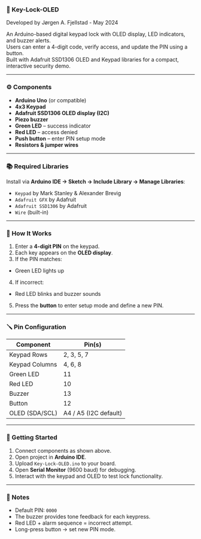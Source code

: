 ### 🔐 Key-Lock-OLED
Developed by Jørgen A. Fjellstad - May 2024

An Arduino-based digital keypad lock with OLED display, LED indicators, and buzzer alerts.  
Users can enter a 4-digit code, verify access, and update the PIN using a button.  
Built with Adafruit SSD1306 OLED and Keypad libraries for a compact, interactive security demo.

_______________________________________________________________________________________________

### ⚙️ Components
-  **Arduino Uno** (or compatible)
-  **4x3 Keypad**
-  **Adafruit SSD1306 OLED display (I2C)**
-  **Piezo buzzer**
-  **Green LED** – success indicator  
-  **Red LED** – access denied  
-  **Push button** – enter PIN setup mode  
-  **Resistors & jumper wires**

_______________________________________________________________________________________________

### 📚 Required Libraries
Install via **Arduino IDE → Sketch → Include Library → Manage Libraries**:
- `Keypad` by Mark Stanley & Alexander Brevig  
- `Adafruit GFX` by Adafruit  
- `Adafruit SSD1306` by Adafruit  
- `Wire` (built-in)

_______________________________________________________________________________________________

### 🧩 How It Works
1. Enter a **4-digit PIN** on the keypad.  
2. Each key appears on the **OLED display**.  
3.  If the PIN matches:  
   - Green LED lights up  
4.  If incorrect:  
   - Red LED blinks and buzzer sounds  
5.  Press the **button** to enter setup mode and define a new PIN.  

_______________________________________________________________________________________________

### 🪛 Pin Configuration
| Component | Pin(s) |
|------------|--------|
| Keypad Rows | 2, 3, 5, 7 |
| Keypad Columns | 4, 6, 8 |
| Green LED | 11 |
| Red LED | 10 |
| Buzzer | 13 |
| Button | 12 |
| OLED (SDA/SCL) | A4 / A5 (I2C default) |

_______________________________________________________________________________________________

### 🚀 Getting Started
1. Connect components as shown above.  
2. Open project in **Arduino IDE**.  
3. Upload `Key-Lock-OLED.ino` to your board.  
4. Open **Serial Monitor** (9600 baud) for debugging.  
5. Interact with the keypad and OLED to test lock functionality.

_______________________________________________________________________________________________

### 🧠 Notes
- Default PIN: `0000`  
- The buzzer provides tone feedback for each keypress.  
- Red LED + alarm sequence = incorrect attempt.  
- Long-press button → set new PIN mode.


